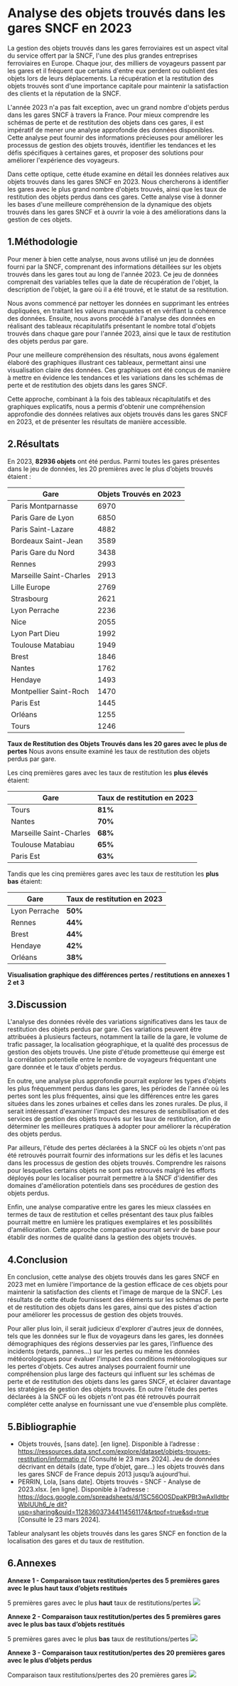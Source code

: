 # Analyse des objets trouvés dans les gares SNCF en 2023

La gestion des objets trouvés dans les gares ferroviaires est un aspect vital du service offert par la SNCF, l'une des plus grandes entreprises ferroviaires en Europe. Chaque jour, des milliers de voyageurs passent par les gares et il fréquent que certains d'entre eux perdent ou oublient des objets lors de leurs déplacements. La récupération et la restitution des objets trouvés sont d'une importance capitale pour maintenir la satisfaction des clients et la réputation de la SNCF.

L'année 2023 n'a pas fait exception, avec un grand nombre d'objets perdus dans les gares SNCF à travers la France. Pour mieux comprendre les schémas de perte et de restitution des objets dans ces gares, il est impératif de mener une analyse approfondie des données disponibles. Cette analyse peut fournir des informations précieuses pour améliorer les processus de gestion des objets trouvés, identifier les tendances et les défis spécifiques à certaines gares, et proposer des solutions pour améliorer l'expérience des voyageurs.

Dans cette optique, cette étude examine en détail les données relatives aux objets trouvés dans les gares SNCF en 2023. Nous chercherons à identifier les gares avec le plus grand nombre d'objets trouvés, ainsi que les taux de restitution des objets perdus dans ces gares. Cette analyse vise à donner les bases d'une meilleure compréhension de la dynamique des objets trouvés dans les gares SNCF et à ouvrir la voie à des améliorations dans la gestion de ces objets. 



## 1.Méthodologie

Pour mener à bien cette analyse, nous avons utilisé un jeu de données fourni par la SNCF, comprenant des informations détaillées sur les objets trouvés dans les gares tout au long de l'année 2023. Ce jeu de données comprenait des variables telles que la date de récupération de l'objet, la description de l'objet, la gare où il a été trouvé, et le statut de sa restitution.

Nous avons commencé par nettoyer les données en supprimant les entrées dupliquées, en traitant les valeurs manquantes et en vérifiant la cohérence des données. Ensuite, nous avons procédé à l'analyse des données en réalisant des tableaux récapitulatifs présentant le nombre total d'objets trouvés dans chaque gare pour l'année 2023, ainsi que le taux de restitution des objets perdus par gare.

Pour une meilleure compréhension des résultats, nous avons également élaboré des graphiques illustrant ces tableaux, permettant ainsi une visualisation claire des données. Ces graphiques ont été conçus de manière à mettre en évidence les tendances et les variations dans les schémas de perte et de restitution des objets dans les gares SNCF.

Cette approche, combinant à la fois des tableaux récapitulatifs et des graphiques explicatifs, nous a permis d'obtenir une compréhension approfondie des données relatives aux objets trouvés dans les gares SNCF en 2023, et de présenter les résultats de manière accessible.



## 2.Résultats
   
En 2023, **82936 objets** ont été perdus. Parmi toutes les gares présentes dans le jeu de données, les 20 premières avec le plus d’objets trouvés étaient : 


|**Gare**|**Objets Trouvés en 2023**|
| - | - |
|Paris Montparnasse|6970|
|Paris Gare de Lyon|6850|
|Paris Saint-Lazare|4882|
|Bordeaux Saint-Jean|3589|
|Paris Gare du Nord|3438|
|Rennes|2993|
|Marseille Saint-Charles|2913|
|Lille Europe|2769|
|Strasbourg|2621|
|Lyon Perrache|2236|
|Nice|2055|
|Lyon Part Dieu|1992|
|Toulouse Matabiau|1949|
|Brest|1846|
|Nantes|1762|
|Hendaye|1493|
|Montpellier Saint-Roch|1470|
|Paris Est|1445|
|Orléans|1255|
|Tours|1246|


**Taux de Restitution des Objets Trouvés dans les 20 gares avec le plus de pertes** Nous avons ensuite examiné les taux de restitution des objets perdus par gare.


Les cinq premières gares avec les taux de restitution les **plus élevés** étaient:

|**Gare**|**Taux de restitution en 2023**|
| - | - |
|Tours|**81%**|
|Nantes|**70%**|
|Marseille Saint-Charles|**68%**|
|Toulouse Matabiau|**65%**|
|Paris Est|**63%**|


Tandis que les cinq premières gares avec les taux de restitution les **plus bas** étaient:

|**Gare**|**Taux de restitution en 2023**|
| - | - |
|Lyon Perrache|**50%**|
|Rennes|**44%**|
|Brest|**44%**|
|Hendaye|**42%**|
|Orléans|**38%**|


**Visualisation graphique des différences pertes / restitutions en annexes 1 2 et 3**



## 3.Discussion

L'analyse des données révèle des variations significatives dans les taux de restitution des objets perdus par gare. Ces variations peuvent être attribuées à plusieurs facteurs, notamment la taille de la gare, le volume de trafic passager, la localisation géographique, et la qualité des processus de gestion des objets trouvés. Une piste d'étude prometteuse qui émerge est la corrélation potentielle entre le nombre de voyageurs fréquentant une gare donnée et le taux d'objets perdus.

En outre, une analyse plus approfondie pourrait explorer les types d'objets les plus fréquemment perdus dans les gares, les périodes de l'année où les pertes sont les plus fréquentes, ainsi que les différences entre les gares situées dans les zones urbaines et celles dans les zones rurales. De plus, il serait intéressant d'examiner l'impact des mesures de sensibilisation et des services de gestion des objets trouvés sur les taux de restitution, afin de déterminer les meilleures pratiques à adopter pour améliorer la récupération des objets perdus.

Par ailleurs, l'étude des pertes déclarées à la SNCF où les objets n'ont pas été retrouvés pourrait fournir des informations sur les défis et les lacunes dans les processus de gestion des objets trouvés. Comprendre les raisons pour lesquelles certains objets ne sont pas retrouvés malgré les efforts déployés pour les localiser pourrait permettre à la SNCF d'identifier des domaines d'amélioration potentiels dans ses procédures de gestion des objets perdus.

Enfin, une analyse comparative entre les gares les mieux classées en termes de taux de restitution et celles présentant des taux plus faibles pourrait mettre en lumière les pratiques exemplaires et les possibilités d'amélioration. Cette approche comparative pourrait servir de base pour établir des normes de qualité dans la gestion des objets trouvés.



## 4.Conclusion

En conclusion, cette analyse des objets trouvés dans les gares SNCF en 2023 met en lumière l'importance de la gestion efficace de ces objets pour maintenir la satisfaction des clients et l'image de marque de la SNCF. Les résultats de cette étude fournissent des éléments sur les schémas de perte et de restitution des objets dans les gares, ainsi que des pistes d'action pour améliorer les processus de gestion des objets trouvés.

Pour aller plus loin, il serait judicieux d'explorer d'autres jeux de données, tels que les données sur le flux de voyageurs dans les gares, les données démographiques des régions desservies par les gares, l’influence des incidents (retards, pannes…) sur les pertes ou même les données météorologiques pour évaluer l'impact des conditions météorologiques sur les pertes d'objets. Ces autres analyses pourraient fournir une compréhension plus large des facteurs qui influent sur les schémas de perte et de restitution des objets dans les gares SNCF, et éclairer davantage les stratégies de gestion des objets trouvés. En outre l'étude des pertes déclarées à la SNCF où les objets n'ont pas été retrouvés pourrait compléter cette analyse en fournissant une vue d'ensemble plus complète.



## 5.Bibliographie

- Objets trouvés, [sans date]. [en ligne]. Disponible à l’adresse : [https://ressources.data.sncf.com/explore/dataset/objets-trouves-restitution/informatio n/](https://ressources.data.sncf.com/explore/dataset/objets-trouves-restitution/information/) [Consulté le 23 mars 2024]. Jeu de données décrivant en détails (date, type d’objet, gare...) les objets trouvés dans les gares SNCF de France depuis 2013 jusqu’à aujourd’hui.
- PERRIN, Lola, [sans date]. Objets trouvés - SNCF - Analyse de 2023.xlsx. [en ligne]. Disponible à l’adresse : [https://docs.google.com/spreadsheets/d/1SC56O0SDpaKPBt3wAxlIdtbrWbIUUh6_/e dit?usp=sharing&ouid=112836037344114561174&rtpof=true&sd=true](https://docs.google.com/spreadsheets/d/1SC56O0SDpaKPBt3wAxlIdtbrWbIUUh6_/edit?usp=sharing&ouid=112836037344114561174&rtpof=true&sd=true) [Consulté le 23 mars 2024].

Tableur analysant les objets trouvés dans les gares SNCF en fonction de la localisation des gares et du taux de restitution.



## 6.Annexes

**Annexe 1 - Comparaison taux restitution/pertes des 5 premières gares avec le plus haut taux d’objets restitués**

5 premières gares avec le plus **haut** taux de restitutions/pertes
![](https://github.com/Perrin-Lola/DatapaperSNCF/blob/main/Graphique%20Taux%20restitutions%20haut.jpeg)


**Annexe 2 - Comparaison taux restitution/pertes des 5 premières gares avec le plus bas taux d’objets restitués**

5 premières gares avec le plus **bas** taux de restitutions/pertes
![](https://github.com/Perrin-Lola/DatapaperSNCF/blob/main/Graphique%20Taux%20restitutions%20bas.jpeg)


**Annexe 3 - Comparaison taux restitution/pertes des 20 premières gares avec le plus d’objets perdus**

Comparaison taux restitutions/pertes des 20 premières gares
![](https://github.com/Perrin-Lola/DatapaperSNCF/blob/main/Graphique%20Taux%20restitutions%20toutes%20gares.jpeg)
